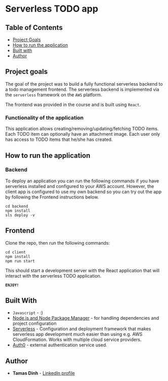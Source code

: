 # Serverless TODO app

## Table of Contents

* [Project Goals](#Project-goals)
* [How to run the application](#How-to-run-the-application)
* [Built with](#Built-with)
* [Author](#Author)

## Project goals

The goal of the project was to build a fully functional serverless backend to a todo management frontend. The serverless backend is implemented via the ```serverless``` framework on the ```AWS``` platform.

The frontend was provided in the course and is built using ```React```.

### Functionality of the application

This application allows creating/removing/updating/fetching TODO items. Each TODO item can optionally have an attachment image. Each user only has access to TODO items that he/she has created.


## How to run the application

### Backend

To deploy an application you can run the following commands if you have serverless installed and configured to your AWS account. However, the client app is configured to use my own backend so you can try out the app by following the Frontend instructions below.

```
cd backend
npm install
sls deploy -v
```

## Frontend
Clone the repo, then run the following commands:

```
cd client
npm install
npm run start
```

This should start a development server with the React application that will interact with the serverless TODO application.

__```ENJOY!```__

## Built With

* ```Javascript``` - :)
* [Node.js and Node Package Manager](https://nodejs.org/en/) - for handling dependencies and project configuration
* [Serverless](https://serverless.com) - Configuration and deployment framework that makes serverless app development much easier than using e.g. AWS CloudFormation. Works with multiple cloud service providers.
* [Auth0](https://auth0.com) - external authentication service used.


## Author

* **Tamas Dinh** - [LinkedIn profile](https://www.linkedin.com/in/tamasdinh/)

